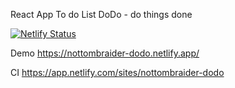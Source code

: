 React App To do List
DoDo - do things done

[![Netlify Status](https://api.netlify.com/api/v1/badges/aea3b350-7893-4e93-a705-c17bcb892f5c/deploy-status)](https://nottombraider-dodo.netlify.app/)

Demo
https://nottombraider-dodo.netlify.app/

CI
https://app.netlify.com/sites/nottombraider-dodo
